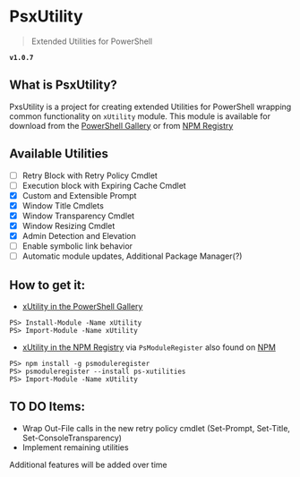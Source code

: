 # PsxUtility
> Extended Utilities for PowerShell

**`v1.0.7`**

## What is PsxUtility?
PxsUtility is a project for creating extended Utilities for PowerShell wrapping common functionality on `xUtility` module. 
This module is available for download from the [PowerShell Gallery](https://www.powershellgallery.com/) or from [NPM Registry](https://www.npmjs.com/)

## Available Utilities
- [ ] Retry Block with Retry Policy Cmdlet
- [ ] Execution block with Expiring Cache Cmdlet
- [x] Custom and Extensible Prompt
- [x] Window Title Cmdlets
- [x] Window Transparency Cmdlet
- [x] Window Resizing Cmdlet
- [x] Admin Detection and Elevation
- [ ] Enable symbolic link behavior
- [ ] Automatic module updates, Additional Package Manager(?)

## How to get it:
- [xUtility in the PowerShell Gallery](https://www.powershellgallery.com/packages/xUtility)

`PS> Install-Module -Name xUtility`<br>
`PS> Import-Module -Name xUtility`

- [xUtility in the NPM Registry](https://www.npmjs.com/package/ps-xutilities) via `PsModuleRegister` also found on [NPM](https://www.npmjs.com/package/psmoduleregister)

`PS> npm install -g psmoduleregister`<br>
`PS> psmoduleregister --install ps-xutilities`<br>
`PS> Import-Module -Name xUtility`

## TO DO Items:
- Wrap Out-File calls in the new retry policy cmdlet (Set-Prompt, Set-Title, Set-ConsoleTransparency)
- Implement remaining utilities

Additional features will be added over time
